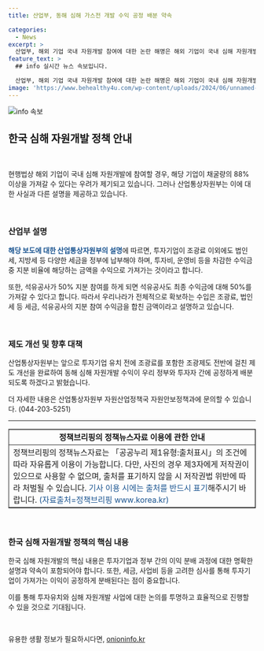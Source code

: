 ```yaml
---
title: 산업부, 동해 심해 가스전 개발 수익 공정 배분 약속

categories:
  - News
excerpt: >
  산업부, 해외 기업 국내 자원개발 참여에 대한 논란 해명은 해외 기업이 국내 심해 자원개발 시 채굴량의 88%를 가져가는 주장에 대한 산업부의 설명을 다룬다. 산업부는 실제로 투자기업은 조광료 이외에도 세금을 납부하고 운영비를 차감한 후 지분 비율에 따라 수익을 얻는다고 설명했다. 또한, 향후 동해 심해 가스전 개발에 대한 제도 개선을 통해 정부와 투자자 간에 공정한 수익 분배를 모색할 예정이라고 밝혔다. (출처: 정책브리핑 www.korea.kr)
feature_text: >
  ## info 실시간 뉴스 속보입니다.

  산업부, 해외 기업 국내 자원개발 참여에 대한 논란 해명은 해외 기업이 국내 심해 자원개발 시 채굴량의 88%를 가져가는 주장에 대한 산업부의 설명을 다룬다. 산업부는 실제로 투자기업은 조광료 이외에도 세금을 납부하고 운영비를 차감한 후 지분 비율에 따라 수익을 얻는다고 설명했다. 또한, 향후 동해 심해 가스전 개발에 대한 제도 개선을 통해 정부와 투자자 간에 공정한 수익 분배를 모색할 예정이라고 밝혔다. (출처: 정책브리핑 www.korea.kr)
image: 'https://www.behealthy4u.com/wp-content/uploads/2024/06/unnamed-file.png'
---
```


<p><img src="https://www.behealthy4u.com/wp-content/uploads/2024/06/unnamed-file.png" alt="info 속보" /></p>

<h2 data-ke-size="size26">한국 심해 자원개발 정책 안내</h2>

<p data-ke-size="size16">&nbsp;</p>

<p data-ke-size="size16">현행법상 해외 기업이 국내 심해 자원개발에 참여할 경우, 해당 기업이 채굴량의 88% 이상을 가져갈 수 있다는 우려가 제기되고 있습니다. 그러나 산업통상자원부는 이에 대한 사실과 다른 설명을 제공하고 있습니다.</p>

<p data-ke-size="size16">&nbsp;</p>

<h3>산업부 설명</h3>

<p data-ke-size="size16"><b><span style="color: #1a5490;">해당 보도에 대한 산업통상자원부의 설명</span></b>에 따르면, 투자기업이 조광료 이외에도 법인세, 지방세 등 다양한 세금을 정부에 납부해야 하며, 투자비, 운영비 등을 차감한 수익금 중 지분 비율에 해당하는 금액을 수익으로 가져가는 것이라고 합니다.</p>

<p data-ke-size="size16">또한, 석유공사가 50% 지분 참여를 하게 되면 석유공사도 최종 수익금에 대해 50%를 가져갈 수 있다고 합니다. 따라서 우리나라가 전체적으로 확보하는 수입은 조광료, 법인세 등 세금, 석유공사의 지분 참여 수익금을 합친 금액이라고 설명하고 있습니다.</p>

<p data-ke-size="size16">&nbsp;</p>

<h3>제도 개선 및 향후 대책</h3>

<p data-ke-size="size16">산업통상자원부는 앞으로 투자기업 유치 전에 조광료를 포함한 조광제도 전반에 걸친 제도 개선을 완료하여 동해 심해 자원개발 수익이 우리 정부와 투자자 간에 공정하게 배분되도록 하겠다고 밝혔습니다.</p>

<p data-ke-size="size16">더 자세한 내용은 산업통상자원부 자원산업정책국 자원안보정책과에 문의할 수 있습니다. (044-203-5251)</p>

<hr>

<table style="width: 100%;" border="1">
<tbody>
<tr>
<td style="text-align: center; height: 17px;"><b>정책브리핑의 정책뉴스자료 이용에 관한 안내</b></td>
</tr>
<tr>
<td style="text-align: left;">정책브리핑의 정책뉴스자료는 「공공누리 제1유형:출처표시」의 조건에 따라 자유롭게 이용이 가능합니다. 다만, 사진의 경우 제3자에게 저작권이 있으므로 사용할 수 없으며, 출처를 표기하지 않을 시 저작권법 위반에 따라 처벌될 수 있습니다. <span style="color: #1a5490;">기사 이용 시에는 출처를 반드시 표기</span>해주시기 바랍니다. <span style="color: #1a5490;">(자료출처=정책브리핑 www.korea.kr)</span></td>
</tr>
</tbody>
</table>

<p data-ke-size="size16">&nbsp;</p>

<h3>한국 심해 자원개발 정책의 핵심 내용</h3>

<p data-ke-size="size16">한국 심해 자원개발의 핵심 내용은 투자기업과 정부 간의 이익 분배 과정에 대한 명확한 설명과 약속이 포함되어야 합니다. 또한, 세금, 사업비 등을 고려한 심사를 통해 투자기업이 가져가는 이익이 공정하게 분배된다는 점이 중요합니다.</p>

<p data-ke-size="size16">이를 통해 투자유치와 심해 자원개발 사업에 대한 논의를 투명하고 효율적으로 진행할 수 있을 것으로 기대됩니다.</p>

<p data-ke-size="size16">&nbsp;</p>
유용한 생활 정보가 필요하시다면, <a href="https://onioninfo.kr" rel="dofollow">onioninfo.kr</a>


